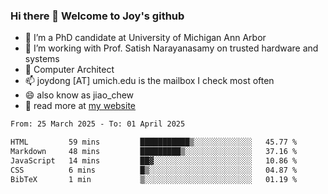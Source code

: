 ### Hi there 👋 Welcome to Joy's github

- 🔭 I’m a PhD candidate at University of Michigan Ann Arbor
- 🌱 I’m working with Prof. Satish Narayanasamy on trusted hardware and systems
- 👯 Computer Architect
- 📫 joydong [AT] umich.edu is the mailbox I check most often
- 😄 also know as jiao_chew
- 💬 read more at [my website](https://joydddd.github.io/)
<!--START_SECTION:waka-->

```txt
From: 25 March 2025 - To: 01 April 2025

HTML         59 mins         ███████████▒░░░░░░░░░░░░░   45.77 %
Markdown     48 mins         █████████▒░░░░░░░░░░░░░░░   37.16 %
JavaScript   14 mins         ██▓░░░░░░░░░░░░░░░░░░░░░░   10.86 %
CSS          6 mins          █▒░░░░░░░░░░░░░░░░░░░░░░░   04.87 %
BibTeX       1 min           ▒░░░░░░░░░░░░░░░░░░░░░░░░   01.19 %
```

<!--END_SECTION:waka-->
